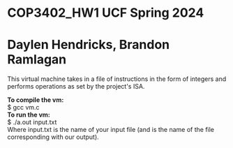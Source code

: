 # COP3402_HW1 UCF Spring 2024
# Daylen Hendricks, Brandon Ramlagan
This virtual machine takes in a file of instructions in the form of integers and performs operations as set by the project's ISA.

**To compile the vm:**  
$ gcc vm.c  
**To run the vm:**  
$ ./a.out input.txt  
Where input.txt is the name of your input file (and is the name of the file corresponding with our output).
